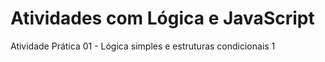 # Atividades com Lógica e JavaScript 

Atividade Prática 01 - Lógica simples e estruturas condicionais 1
